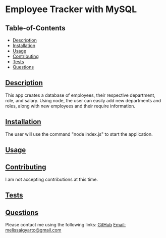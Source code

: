 # Employee Tracker with MySQL

   
  ## Table-of-Contents
  * [Description](#description)
  * [Installation](#installation)
  * [Usage](#usage)
  * [Contributing](#contributing)
  * [Tests](#tests)
  * [Questions](#questions)
  
  ## [Description](#table-of-contents)
  This app creates a database of employees, their respective department, role, and salary. Using node, the user can easily add new departments and roles, along with new employees and their require information. 

  ## [Installation](#table-of-contents)
  The user will use the command "node index.js" to start the application.
  ## [Usage](#table-of-contents)
  
  ## [Contributing](#table-of-contents)
  I am not accepting contributions at this time.
  ## [Tests](#table-of-contents)
  
  ## [Questions](#table-of-contents)
  Please contact me using the following links:
  [GitHub](https://github.com/melissaigy)
  [Email: melissaigyarto@gmail.com](mailto:melissaigyarto@gmail.com)